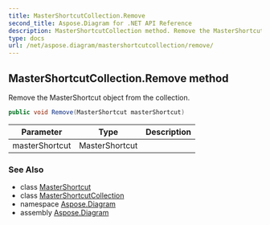 ```yaml
---
title: MasterShortcutCollection.Remove
second_title: Aspose.Diagram for .NET API Reference
description: MasterShortcutCollection method. Remove the MasterShortcut object from the collection
type: docs
url: /net/aspose.diagram/mastershortcutcollection/remove/
---
```

## MasterShortcutCollection.Remove method

Remove the MasterShortcut object from the collection.

```csharp
public void Remove(MasterShortcut masterShortcut)
```

| Parameter | Type | Description |
| --- | --- | --- |
| masterShortcut | MasterShortcut |  |

### See Also

* class [MasterShortcut](../../mastershortcut/)
* class [MasterShortcutCollection](../)
* namespace [Aspose.Diagram](../../mastershortcutcollection/)
* assembly [Aspose.Diagram](../../../)


